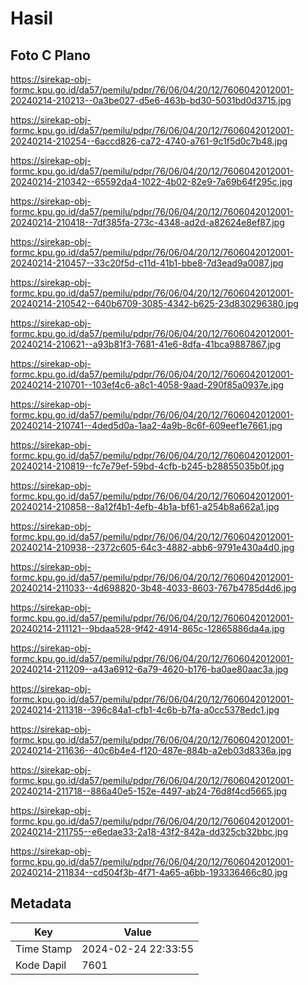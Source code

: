 # Hasil

## Foto C Plano

https://sirekap-obj-formc.kpu.go.id/da57/pemilu/pdpr/76/06/04/20/12/7606042012001-20240214-210213--0a3be027-d5e6-463b-bd30-5031bd0d3715.jpg

https://sirekap-obj-formc.kpu.go.id/da57/pemilu/pdpr/76/06/04/20/12/7606042012001-20240214-210254--6accd826-ca72-4740-a761-9c1f5d0c7b48.jpg

https://sirekap-obj-formc.kpu.go.id/da57/pemilu/pdpr/76/06/04/20/12/7606042012001-20240214-210342--65592da4-1022-4b02-82e9-7a69b64f295c.jpg

https://sirekap-obj-formc.kpu.go.id/da57/pemilu/pdpr/76/06/04/20/12/7606042012001-20240214-210418--7df385fa-273c-4348-ad2d-a82624e8ef87.jpg

https://sirekap-obj-formc.kpu.go.id/da57/pemilu/pdpr/76/06/04/20/12/7606042012001-20240214-210457--33c20f5d-c11d-41b1-bbe8-7d3ead9a0087.jpg

https://sirekap-obj-formc.kpu.go.id/da57/pemilu/pdpr/76/06/04/20/12/7606042012001-20240214-210542--640b6709-3085-4342-b625-23d830296380.jpg

https://sirekap-obj-formc.kpu.go.id/da57/pemilu/pdpr/76/06/04/20/12/7606042012001-20240214-210621--a93b81f3-7681-41e6-8dfa-41bca9887867.jpg

https://sirekap-obj-formc.kpu.go.id/da57/pemilu/pdpr/76/06/04/20/12/7606042012001-20240214-210701--103ef4c6-a8c1-4058-9aad-290f85a0937e.jpg

https://sirekap-obj-formc.kpu.go.id/da57/pemilu/pdpr/76/06/04/20/12/7606042012001-20240214-210741--4ded5d0a-1aa2-4a9b-8c6f-609eef1e7661.jpg

https://sirekap-obj-formc.kpu.go.id/da57/pemilu/pdpr/76/06/04/20/12/7606042012001-20240214-210819--fc7e79ef-59bd-4cfb-b245-b28855035b0f.jpg

https://sirekap-obj-formc.kpu.go.id/da57/pemilu/pdpr/76/06/04/20/12/7606042012001-20240214-210858--8a12f4b1-4efb-4b1a-bf61-a254b8a662a1.jpg

https://sirekap-obj-formc.kpu.go.id/da57/pemilu/pdpr/76/06/04/20/12/7606042012001-20240214-210938--2372c605-64c3-4882-abb6-9791e430a4d0.jpg

https://sirekap-obj-formc.kpu.go.id/da57/pemilu/pdpr/76/06/04/20/12/7606042012001-20240214-211033--4d698820-3b48-4033-8603-767b4785d4d6.jpg

https://sirekap-obj-formc.kpu.go.id/da57/pemilu/pdpr/76/06/04/20/12/7606042012001-20240214-211121--9bdaa528-9f42-4914-865c-12865886da4a.jpg

https://sirekap-obj-formc.kpu.go.id/da57/pemilu/pdpr/76/06/04/20/12/7606042012001-20240214-211209--a43a6912-6a79-4620-b176-ba0ae80aac3a.jpg

https://sirekap-obj-formc.kpu.go.id/da57/pemilu/pdpr/76/06/04/20/12/7606042012001-20240214-211318--396c84a1-cfb1-4c6b-b7fa-a0cc5378edc1.jpg

https://sirekap-obj-formc.kpu.go.id/da57/pemilu/pdpr/76/06/04/20/12/7606042012001-20240214-211636--40c6b4e4-f120-487e-884b-a2eb03d8336a.jpg

https://sirekap-obj-formc.kpu.go.id/da57/pemilu/pdpr/76/06/04/20/12/7606042012001-20240214-211718--886a40e5-152e-4497-ab24-76d8f4cd5665.jpg

https://sirekap-obj-formc.kpu.go.id/da57/pemilu/pdpr/76/06/04/20/12/7606042012001-20240214-211755--e6edae33-2a18-43f2-842a-dd325cb32bbc.jpg

https://sirekap-obj-formc.kpu.go.id/da57/pemilu/pdpr/76/06/04/20/12/7606042012001-20240214-211834--cd504f3b-4f71-4a65-a6bb-193336466c80.jpg


## Metadata

| Key        | Value               |
| ---------- | ------------------- |
| Time Stamp | 2024-02-24 22:33:55 |
| Kode Dapil | 7601                |



